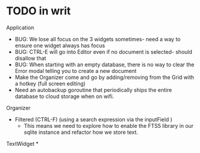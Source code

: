 # TODO in writ

Application
* BUG: We lose all focus on the 3 widgets sometimes- need a way to ensure one widget always has focus
* BUG: CTRL-E will go into Editor even if no document is selected- should disallow that
* BUG: When starting with an empty database, there is no way to clear the Error modal telling you to create a new document
* Make the Organizer come and go by adding/removing from the Grid with a hotkey (full screen editing)
* Need an autobackup goroutine that periodically ships the entire database to cloud storage when on wifi.


Organizer
  * Filtered (CTRL-F) (using a search expression via the inputField )
    * This means we need to explore how to enable the FTS5 library in our sqlite instance and 
    refactor how we store text.

TextWidget
* 


